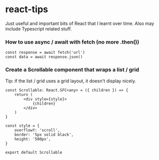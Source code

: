 # react-tips
Just useful and important bits of React that I learnt over time. Also may include Typescript related stuff.

### How to use async / await with fetch (no more .then())

```
const response = await fetch('url')  
const data = await response.json()
```

### Create a Scrollable component that wraps a list / grid

Tip: if the list / grid uses a grid layout, it doesn't display nicely.

```
const Scrollable: React.SFC<any> = ({ children }) => {
    return (
        <div style={style}>
            {children}
        </div>
    )
}

const style = {
    overflowY: 'scroll', 
    border: '5px solid black',
    height: '500px',
}

export default Scrollable
```

